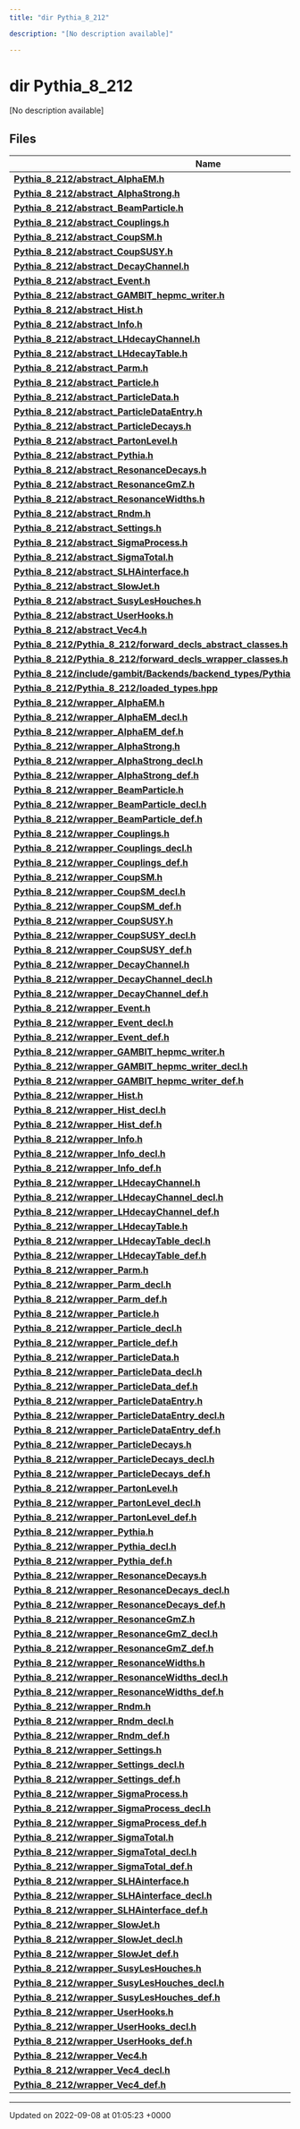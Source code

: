```yaml
---
title: "dir Pythia_8_212"

description: "[No description available]"

---
```


# dir Pythia_8_212

[No description available]

## Files

| Name           |
| -------------- |
| **[Pythia_8_212/abstract_AlphaEM.h](/documentation/code/files/abstract__alphaem_8h/)**  |
| **[Pythia_8_212/abstract_AlphaStrong.h](/documentation/code/files/abstract__alphastrong_8h/)**  |
| **[Pythia_8_212/abstract_BeamParticle.h](/documentation/code/files/abstract__beamparticle_8h/)**  |
| **[Pythia_8_212/abstract_Couplings.h](/documentation/code/files/abstract__couplings_8h/)**  |
| **[Pythia_8_212/abstract_CoupSM.h](/documentation/code/files/abstract__coupsm_8h/)**  |
| **[Pythia_8_212/abstract_CoupSUSY.h](/documentation/code/files/abstract__coupsusy_8h/)**  |
| **[Pythia_8_212/abstract_DecayChannel.h](/documentation/code/files/abstract__decaychannel_8h/)**  |
| **[Pythia_8_212/abstract_Event.h](/documentation/code/files/abstract__event_8h/)**  |
| **[Pythia_8_212/abstract_GAMBIT_hepmc_writer.h](/documentation/code/files/abstract__gambit__hepmc__writer_8h/)**  |
| **[Pythia_8_212/abstract_Hist.h](/documentation/code/files/abstract__hist_8h/)**  |
| **[Pythia_8_212/abstract_Info.h](/documentation/code/files/abstract__info_8h/)**  |
| **[Pythia_8_212/abstract_LHdecayChannel.h](/documentation/code/files/abstract__lhdecaychannel_8h/)**  |
| **[Pythia_8_212/abstract_LHdecayTable.h](/documentation/code/files/abstract__lhdecaytable_8h/)**  |
| **[Pythia_8_212/abstract_Parm.h](/documentation/code/files/abstract__parm_8h/)**  |
| **[Pythia_8_212/abstract_Particle.h](/documentation/code/files/abstract__particle_8h/)**  |
| **[Pythia_8_212/abstract_ParticleData.h](/documentation/code/files/abstract__particledata_8h/)**  |
| **[Pythia_8_212/abstract_ParticleDataEntry.h](/documentation/code/files/abstract__particledataentry_8h/)**  |
| **[Pythia_8_212/abstract_ParticleDecays.h](/documentation/code/files/abstract__particledecays_8h/)**  |
| **[Pythia_8_212/abstract_PartonLevel.h](/documentation/code/files/abstract__partonlevel_8h/)**  |
| **[Pythia_8_212/abstract_Pythia.h](/documentation/code/files/abstract__pythia_8h/)**  |
| **[Pythia_8_212/abstract_ResonanceDecays.h](/documentation/code/files/abstract__resonancedecays_8h/)**  |
| **[Pythia_8_212/abstract_ResonanceGmZ.h](/documentation/code/files/abstract__resonancegmz_8h/)**  |
| **[Pythia_8_212/abstract_ResonanceWidths.h](/documentation/code/files/abstract__resonancewidths_8h/)**  |
| **[Pythia_8_212/abstract_Rndm.h](/documentation/code/files/abstract__rndm_8h/)**  |
| **[Pythia_8_212/abstract_Settings.h](/documentation/code/files/abstract__settings_8h/)**  |
| **[Pythia_8_212/abstract_SigmaProcess.h](/documentation/code/files/abstract__sigmaprocess_8h/)**  |
| **[Pythia_8_212/abstract_SigmaTotal.h](/documentation/code/files/abstract__sigmatotal_8h/)**  |
| **[Pythia_8_212/abstract_SLHAinterface.h](/documentation/code/files/abstract__slhainterface_8h/)**  |
| **[Pythia_8_212/abstract_SlowJet.h](/documentation/code/files/abstract__slowjet_8h/)**  |
| **[Pythia_8_212/abstract_SusyLesHouches.h](/documentation/code/files/abstract__susyleshouches_8h/)**  |
| **[Pythia_8_212/abstract_UserHooks.h](/documentation/code/files/abstract__userhooks_8h/)**  |
| **[Pythia_8_212/abstract_Vec4.h](/documentation/code/files/abstract__vec4_8h/)**  |
| **[Pythia_8_212/Pythia_8_212/forward_decls_abstract_classes.h](/documentation/code/files/pythia__8__212_2forward__decls__abstract__classes_8h/)**  |
| **[Pythia_8_212/Pythia_8_212/forward_decls_wrapper_classes.h](/documentation/code/files/pythia__8__212_2forward__decls__wrapper__classes_8h/)**  |
| **[Pythia_8_212/include/gambit/Backends/backend_types/Pythia_8_212/identification.hpp](/documentation/code/files/include_2gambit_2backends_2backend__types_2pythia__8__212_2identification_8hpp/)**  |
| **[Pythia_8_212/Pythia_8_212/loaded_types.hpp](/documentation/code/files/pythia__8__212_2loaded__types_8hpp/)**  |
| **[Pythia_8_212/wrapper_AlphaEM.h](/documentation/code/files/wrapper__alphaem_8h/)**  |
| **[Pythia_8_212/wrapper_AlphaEM_decl.h](/documentation/code/files/wrapper__alphaem__decl_8h/)**  |
| **[Pythia_8_212/wrapper_AlphaEM_def.h](/documentation/code/files/wrapper__alphaem__def_8h/)**  |
| **[Pythia_8_212/wrapper_AlphaStrong.h](/documentation/code/files/wrapper__alphastrong_8h/)**  |
| **[Pythia_8_212/wrapper_AlphaStrong_decl.h](/documentation/code/files/wrapper__alphastrong__decl_8h/)**  |
| **[Pythia_8_212/wrapper_AlphaStrong_def.h](/documentation/code/files/wrapper__alphastrong__def_8h/)**  |
| **[Pythia_8_212/wrapper_BeamParticle.h](/documentation/code/files/wrapper__beamparticle_8h/)**  |
| **[Pythia_8_212/wrapper_BeamParticle_decl.h](/documentation/code/files/wrapper__beamparticle__decl_8h/)**  |
| **[Pythia_8_212/wrapper_BeamParticle_def.h](/documentation/code/files/wrapper__beamparticle__def_8h/)**  |
| **[Pythia_8_212/wrapper_Couplings.h](/documentation/code/files/wrapper__couplings_8h/)**  |
| **[Pythia_8_212/wrapper_Couplings_decl.h](/documentation/code/files/wrapper__couplings__decl_8h/)**  |
| **[Pythia_8_212/wrapper_Couplings_def.h](/documentation/code/files/wrapper__couplings__def_8h/)**  |
| **[Pythia_8_212/wrapper_CoupSM.h](/documentation/code/files/wrapper__coupsm_8h/)**  |
| **[Pythia_8_212/wrapper_CoupSM_decl.h](/documentation/code/files/wrapper__coupsm__decl_8h/)**  |
| **[Pythia_8_212/wrapper_CoupSM_def.h](/documentation/code/files/wrapper__coupsm__def_8h/)**  |
| **[Pythia_8_212/wrapper_CoupSUSY.h](/documentation/code/files/wrapper__coupsusy_8h/)**  |
| **[Pythia_8_212/wrapper_CoupSUSY_decl.h](/documentation/code/files/wrapper__coupsusy__decl_8h/)**  |
| **[Pythia_8_212/wrapper_CoupSUSY_def.h](/documentation/code/files/wrapper__coupsusy__def_8h/)**  |
| **[Pythia_8_212/wrapper_DecayChannel.h](/documentation/code/files/wrapper__decaychannel_8h/)**  |
| **[Pythia_8_212/wrapper_DecayChannel_decl.h](/documentation/code/files/wrapper__decaychannel__decl_8h/)**  |
| **[Pythia_8_212/wrapper_DecayChannel_def.h](/documentation/code/files/wrapper__decaychannel__def_8h/)**  |
| **[Pythia_8_212/wrapper_Event.h](/documentation/code/files/wrapper__event_8h/)**  |
| **[Pythia_8_212/wrapper_Event_decl.h](/documentation/code/files/wrapper__event__decl_8h/)**  |
| **[Pythia_8_212/wrapper_Event_def.h](/documentation/code/files/wrapper__event__def_8h/)**  |
| **[Pythia_8_212/wrapper_GAMBIT_hepmc_writer.h](/documentation/code/files/wrapper__gambit__hepmc__writer_8h/)**  |
| **[Pythia_8_212/wrapper_GAMBIT_hepmc_writer_decl.h](/documentation/code/files/wrapper__gambit__hepmc__writer__decl_8h/)**  |
| **[Pythia_8_212/wrapper_GAMBIT_hepmc_writer_def.h](/documentation/code/files/wrapper__gambit__hepmc__writer__def_8h/)**  |
| **[Pythia_8_212/wrapper_Hist.h](/documentation/code/files/wrapper__hist_8h/)**  |
| **[Pythia_8_212/wrapper_Hist_decl.h](/documentation/code/files/wrapper__hist__decl_8h/)**  |
| **[Pythia_8_212/wrapper_Hist_def.h](/documentation/code/files/wrapper__hist__def_8h/)**  |
| **[Pythia_8_212/wrapper_Info.h](/documentation/code/files/wrapper__info_8h/)**  |
| **[Pythia_8_212/wrapper_Info_decl.h](/documentation/code/files/wrapper__info__decl_8h/)**  |
| **[Pythia_8_212/wrapper_Info_def.h](/documentation/code/files/wrapper__info__def_8h/)**  |
| **[Pythia_8_212/wrapper_LHdecayChannel.h](/documentation/code/files/wrapper__lhdecaychannel_8h/)**  |
| **[Pythia_8_212/wrapper_LHdecayChannel_decl.h](/documentation/code/files/wrapper__lhdecaychannel__decl_8h/)**  |
| **[Pythia_8_212/wrapper_LHdecayChannel_def.h](/documentation/code/files/wrapper__lhdecaychannel__def_8h/)**  |
| **[Pythia_8_212/wrapper_LHdecayTable.h](/documentation/code/files/wrapper__lhdecaytable_8h/)**  |
| **[Pythia_8_212/wrapper_LHdecayTable_decl.h](/documentation/code/files/wrapper__lhdecaytable__decl_8h/)**  |
| **[Pythia_8_212/wrapper_LHdecayTable_def.h](/documentation/code/files/wrapper__lhdecaytable__def_8h/)**  |
| **[Pythia_8_212/wrapper_Parm.h](/documentation/code/files/wrapper__parm_8h/)**  |
| **[Pythia_8_212/wrapper_Parm_decl.h](/documentation/code/files/wrapper__parm__decl_8h/)**  |
| **[Pythia_8_212/wrapper_Parm_def.h](/documentation/code/files/wrapper__parm__def_8h/)**  |
| **[Pythia_8_212/wrapper_Particle.h](/documentation/code/files/wrapper__particle_8h/)**  |
| **[Pythia_8_212/wrapper_Particle_decl.h](/documentation/code/files/wrapper__particle__decl_8h/)**  |
| **[Pythia_8_212/wrapper_Particle_def.h](/documentation/code/files/wrapper__particle__def_8h/)**  |
| **[Pythia_8_212/wrapper_ParticleData.h](/documentation/code/files/wrapper__particledata_8h/)**  |
| **[Pythia_8_212/wrapper_ParticleData_decl.h](/documentation/code/files/wrapper__particledata__decl_8h/)**  |
| **[Pythia_8_212/wrapper_ParticleData_def.h](/documentation/code/files/wrapper__particledata__def_8h/)**  |
| **[Pythia_8_212/wrapper_ParticleDataEntry.h](/documentation/code/files/wrapper__particledataentry_8h/)**  |
| **[Pythia_8_212/wrapper_ParticleDataEntry_decl.h](/documentation/code/files/wrapper__particledataentry__decl_8h/)**  |
| **[Pythia_8_212/wrapper_ParticleDataEntry_def.h](/documentation/code/files/wrapper__particledataentry__def_8h/)**  |
| **[Pythia_8_212/wrapper_ParticleDecays.h](/documentation/code/files/wrapper__particledecays_8h/)**  |
| **[Pythia_8_212/wrapper_ParticleDecays_decl.h](/documentation/code/files/wrapper__particledecays__decl_8h/)**  |
| **[Pythia_8_212/wrapper_ParticleDecays_def.h](/documentation/code/files/wrapper__particledecays__def_8h/)**  |
| **[Pythia_8_212/wrapper_PartonLevel.h](/documentation/code/files/wrapper__partonlevel_8h/)**  |
| **[Pythia_8_212/wrapper_PartonLevel_decl.h](/documentation/code/files/wrapper__partonlevel__decl_8h/)**  |
| **[Pythia_8_212/wrapper_PartonLevel_def.h](/documentation/code/files/wrapper__partonlevel__def_8h/)**  |
| **[Pythia_8_212/wrapper_Pythia.h](/documentation/code/files/wrapper__pythia_8h/)**  |
| **[Pythia_8_212/wrapper_Pythia_decl.h](/documentation/code/files/wrapper__pythia__decl_8h/)**  |
| **[Pythia_8_212/wrapper_Pythia_def.h](/documentation/code/files/wrapper__pythia__def_8h/)**  |
| **[Pythia_8_212/wrapper_ResonanceDecays.h](/documentation/code/files/wrapper__resonancedecays_8h/)**  |
| **[Pythia_8_212/wrapper_ResonanceDecays_decl.h](/documentation/code/files/wrapper__resonancedecays__decl_8h/)**  |
| **[Pythia_8_212/wrapper_ResonanceDecays_def.h](/documentation/code/files/wrapper__resonancedecays__def_8h/)**  |
| **[Pythia_8_212/wrapper_ResonanceGmZ.h](/documentation/code/files/wrapper__resonancegmz_8h/)**  |
| **[Pythia_8_212/wrapper_ResonanceGmZ_decl.h](/documentation/code/files/wrapper__resonancegmz__decl_8h/)**  |
| **[Pythia_8_212/wrapper_ResonanceGmZ_def.h](/documentation/code/files/wrapper__resonancegmz__def_8h/)**  |
| **[Pythia_8_212/wrapper_ResonanceWidths.h](/documentation/code/files/wrapper__resonancewidths_8h/)**  |
| **[Pythia_8_212/wrapper_ResonanceWidths_decl.h](/documentation/code/files/wrapper__resonancewidths__decl_8h/)**  |
| **[Pythia_8_212/wrapper_ResonanceWidths_def.h](/documentation/code/files/wrapper__resonancewidths__def_8h/)**  |
| **[Pythia_8_212/wrapper_Rndm.h](/documentation/code/files/wrapper__rndm_8h/)**  |
| **[Pythia_8_212/wrapper_Rndm_decl.h](/documentation/code/files/wrapper__rndm__decl_8h/)**  |
| **[Pythia_8_212/wrapper_Rndm_def.h](/documentation/code/files/wrapper__rndm__def_8h/)**  |
| **[Pythia_8_212/wrapper_Settings.h](/documentation/code/files/wrapper__settings_8h/)**  |
| **[Pythia_8_212/wrapper_Settings_decl.h](/documentation/code/files/wrapper__settings__decl_8h/)**  |
| **[Pythia_8_212/wrapper_Settings_def.h](/documentation/code/files/wrapper__settings__def_8h/)**  |
| **[Pythia_8_212/wrapper_SigmaProcess.h](/documentation/code/files/wrapper__sigmaprocess_8h/)**  |
| **[Pythia_8_212/wrapper_SigmaProcess_decl.h](/documentation/code/files/wrapper__sigmaprocess__decl_8h/)**  |
| **[Pythia_8_212/wrapper_SigmaProcess_def.h](/documentation/code/files/wrapper__sigmaprocess__def_8h/)**  |
| **[Pythia_8_212/wrapper_SigmaTotal.h](/documentation/code/files/wrapper__sigmatotal_8h/)**  |
| **[Pythia_8_212/wrapper_SigmaTotal_decl.h](/documentation/code/files/wrapper__sigmatotal__decl_8h/)**  |
| **[Pythia_8_212/wrapper_SigmaTotal_def.h](/documentation/code/files/wrapper__sigmatotal__def_8h/)**  |
| **[Pythia_8_212/wrapper_SLHAinterface.h](/documentation/code/files/wrapper__slhainterface_8h/)**  |
| **[Pythia_8_212/wrapper_SLHAinterface_decl.h](/documentation/code/files/wrapper__slhainterface__decl_8h/)**  |
| **[Pythia_8_212/wrapper_SLHAinterface_def.h](/documentation/code/files/wrapper__slhainterface__def_8h/)**  |
| **[Pythia_8_212/wrapper_SlowJet.h](/documentation/code/files/wrapper__slowjet_8h/)**  |
| **[Pythia_8_212/wrapper_SlowJet_decl.h](/documentation/code/files/wrapper__slowjet__decl_8h/)**  |
| **[Pythia_8_212/wrapper_SlowJet_def.h](/documentation/code/files/wrapper__slowjet__def_8h/)**  |
| **[Pythia_8_212/wrapper_SusyLesHouches.h](/documentation/code/files/wrapper__susyleshouches_8h/)**  |
| **[Pythia_8_212/wrapper_SusyLesHouches_decl.h](/documentation/code/files/wrapper__susyleshouches__decl_8h/)**  |
| **[Pythia_8_212/wrapper_SusyLesHouches_def.h](/documentation/code/files/wrapper__susyleshouches__def_8h/)**  |
| **[Pythia_8_212/wrapper_UserHooks.h](/documentation/code/files/wrapper__userhooks_8h/)**  |
| **[Pythia_8_212/wrapper_UserHooks_decl.h](/documentation/code/files/wrapper__userhooks__decl_8h/)**  |
| **[Pythia_8_212/wrapper_UserHooks_def.h](/documentation/code/files/wrapper__userhooks__def_8h/)**  |
| **[Pythia_8_212/wrapper_Vec4.h](/documentation/code/files/wrapper__vec4_8h/)**  |
| **[Pythia_8_212/wrapper_Vec4_decl.h](/documentation/code/files/wrapper__vec4__decl_8h/)**  |
| **[Pythia_8_212/wrapper_Vec4_def.h](/documentation/code/files/wrapper__vec4__def_8h/)**  |






-------------------------------

Updated on 2022-09-08 at 01:05:23 +0000
